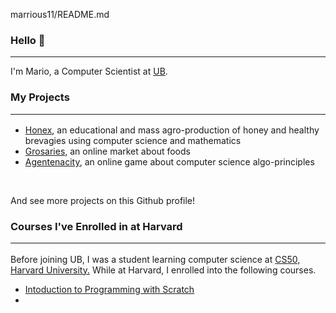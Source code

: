 marrious11/README.md

### Hello 👋
<hr style="border-collapse:collapse">
I'm Mario, a Computer Scientist at <a href="https://ubuea.cm">UB</a>.

### My Projects <hr>
<ul>
   <li><a href="https://honex.com">Honex</a><data>, an educational and mass agro-production of honey and healthy brevagies using computer science and mathematics</data></li>
   <li><a href="https://grocery.com">Grosaries</a><data>, an online market about foods</data></li>
   <li><a href="https://agentcalcul.com">Agentenacity</a><data>, an online game about computer science algo-principles</data></li>   
</ul>
<br><p>And see more projects on this Github profile!</p>

### Courses I've Enrolled in at Harvard<hr>
<p><data>Before joining UB, I was a student learning computer science at <a href="https://cs50.harvard.edu">CS50, Harvard University.</a> While at Harvard, I enrolled into the following courses.</data></p>
 <ul>
    <li><a href="https://cs50.harvard.edu/web>Web Programming with Python and JavaScript </a></li>
    <li><a href="https://cs50.harvard.edu/scratch>Intoduction to Programming with Scratch </a></li>
   <li><a href="https://cs50.harvard.edu/cs50> Introduction to Computer Science</a> </li>
      </ul>
     
		 
